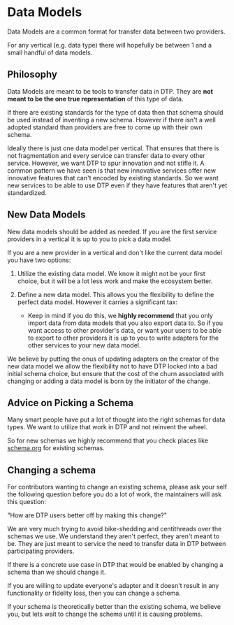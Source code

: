 # Data Models

Data Models are a common format for transfer data between two providers.

For any vertical (e.g. data type) there will hopefully be between 1 and a small handful
of data models.

## Philosophy

Data Models are meant to be tools to transfer data in DTP.  They are **not meant to be 
the one true representation** of this type of data.

If there are existing standards for the type of data then that schema should be used instead of
inventing a new schema.  However if there isn't a well adopted standard than providers are free
to come up with their own schema.

Ideally there is just one data model per vertical. That ensures that there is not fragmentation
and every service can transfer data to every other service. However, we want DTP to spur
innovation and not stifle it.  A common pattern we have seen is that new innovative services
offer new innovative features that can't encoded by existing standards. So we want new
services to be able to use DTP even if they have features that aren't yet standardized.

##  New Data Models
New data models should be added as needed.  If you are the first service
providers in a vertical it is up to you to pick a data model.

If you are a new provider in a vertical and don't like the current data model you have two options:

 1) Utilize the existing data model.  We know it might not be your first choice, but it will
    be a lot less work and make the ecosystem better.

 1) Define a new data model. This allows you the flexibility to define the perfect data model.
    However it carries a significant tax:
 
    - Keep in mind if you do this, we **highly recommend** that you only import data from data
      models that you also export data to. So if you want access to other provider's data, or want
      your users to be able to export to other providers it is up to you to write adapters for
      the other services to your new data model.
      
 We believe by putting the onus of updating adapters on the creator of the new data model we allow
 the flexibility not to have DTP locked into a bad initial schema choice, but ensure that the
 cost of the churn associated with changing or adding a data model is born by the initiator of the
 change.

##  Advice on Picking a Schema
Many smart people have put a lot of thought into the right schemas for data types.  We want to
utilize that work in DTP and not reinvent the wheel.

<!--TODO: Add more examples of existing schema repositories. -->
So for new schemas we highly recommend that you check places like [schema.org](https://schema.org)
for existing schemas.

## Changing a schema
For contributors wanting to change an existing schema, please ask your self the following question
before you do a lot of work, the maintainers will ask this question:

"How are DTP users better off by making this change?"

We are very much trying to avoid bike-shedding and centithreads over the schemas we use.
We understand they aren't perfect, they aren't meant to be.  They are just meant to service the need
to transfer data in DTP between participating providers.

If there is a concrete use case in DTP that would be enabled by changing a schema than we should
change it.

If you are willing to update everyone's adapter and it doesn't result in any functionality or
fidelity loss, then you can change a schema.

If your schema is theoretically better than the existing schema, we believe you, but lets wait to
change the schema until it is causing problems.